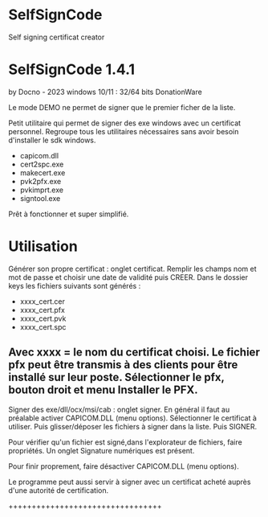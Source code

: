 # SelfSignCode
Self signing certificat creator

SelfSignCode 1.4.1
============

by Docno - 2023
windows 10/11 : 32/64 bits
DonationWare

Le mode DEMO ne permet de signer que le premier ficher de la liste.

Petit utilitaire qui permet de signer des exe windows avec un certificat personnel.
Regroupe tous les utilitaires nécessaires sans avoir besoin d'installer le sdk windows.

 - capicom.dll
 - cert2spc.exe
 - makecert.exe
 - pvk2pfx.exe
 - pvkimprt.exe
 - signtool.exe

Prêt à fonctionner et super simplifié.

Utilisation 
===========

Générer son propre certificat : onglet certificat.
Remplir les champs nom et mot de passe et choisir une date de validité puis CREER.
Dans le dossier keys les fichiers suivants sont générés :
 - xxxx_cert.cer
 - xxxx_cert.pfx
 - xxxx_cert.pvk
 - xxxx_cert.spc

Avec xxxx = le nom du certificat choisi.
Le fichier pfx peut être transmis à des clients pour être installé sur leur poste. 
Sélectionner le pfx, bouton droit et menu Installer le PFX.
---------------------

Signer des exe/dll/ocx/msi/cab : onglet signer.
En général il faut au préalable activer CAPICOM.DLL (menu options).
Sélectionner le certificat à utiliser.
Puis glisser/déposer les fichiers à signer dans la liste.
Puis SIGNER.

Pour vérifier qu'un fichier est signé,dans l'explorateur de fichiers, faire propriétés.
Un onglet Signature numériques est présent.

Pour finir proprement, faire désactiver CAPICOM.DLL (menu options).

Le programme peut aussi servir à signer avec un certificat acheté auprès d'une autorité de certification.

+++++++++++++++++++++++++++++++++
